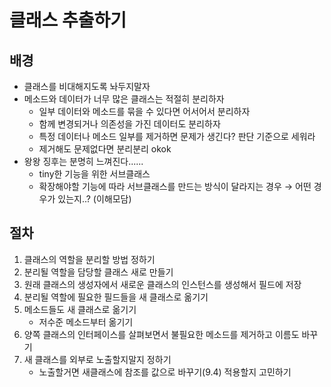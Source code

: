 # 클래스 추출하기
## 배경
- 클래스를 비대해지도록 놔두지말자
- 메소드와 데이터가 너무 많은 클래스는 적절히 분리하자
  - 일부 데이터와 메소드를 묶을 수 있다면 어서어서 분리하자
  - 함께 변경되거나 의존성을 가진 데이터도 분리하자
  - 특정 데이터나 메소드 일부를 제거하면 문제가 생긴다? 판단 기준으로 세워라
  - 제거해도 문제없다면 분리분리 okok
- 왕왕 징후는 분명히 느껴진다......
  - tiny한 기능을 위한 서브클래스
  - 확장해야할 기능에 따라 서브클래스를 만드는 방식이 달라지는 경우 → 어떤 경우가 있는지..? (이해모담)
  
## 절차
1. 클래스의 역할을 분리할 방법 정하기
2. 분리될 역할을 담당할 클래스 새로 만들기
3. 원래 클래스의 생성자에서 새로운 클래스의 인스턴스를 생성해서 필드에 저장
4. 분리될 역할에 필요한 필드들을 새 클래스로 옮기기
5. 메소드들도 새 클래스로 옮기기
   - 저수준 메소드부터 옮기기
6. 양쪽 클래스의 인터페이스를 살펴보면서 불필요한 메소드를 제거하고 이름도 바꾸기
7. 새 클래스를 외부로 노출할지말지 정하기
   - 노출할거면 새클래스에 참조를 값으로 바꾸기(9.4) 적용할지 고민하기 